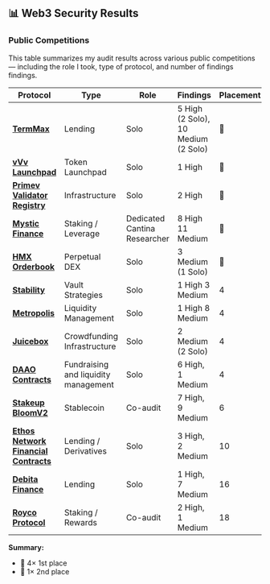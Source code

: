## 📊 Web3 Security Results

### Public Competitions

This table summarizes my audit results across various public competitions — including the role I took, type of protocol, and number of findings findings.

| **Protocol**                                  | **Type**                 | **Role**     | **Findings**                        | **Placement** |
|----------------------------------------------|--------------------------|--------------|-------------------------------------|----------------|
| [**TermMax**](https://cantina.xyz/competitions/5c4a63a2-e744-43bd-b38b-d0063c117765)                                   | Lending      | Solo         | 5 High (2 Solo), 10 Medium (2 Solo) | 🥇          |
| [**vVv Launchpad**](https://audits.sherlock.xyz/contests/647?filter=questions)                             | Token Launchpad       | Solo         | 1 High                              | 🥇          |
| [**Primev Validator Registry**](https://cantina.xyz/competitions/e92be0b9-b4f2-4bf2-9544-ae285fcfc02d)                             | Infrastructure       | Solo         | 2 High                              | 🥇          |
| [**Mystic Finance**](https://cantina.xyz/competitions/c160af78-28f8-47f7-9926-889b3864c6d8)                             | Staking / Leverage       | Dedicated Cantina Researcher         | 8 High 11 Medium                              | 🥇         |
| [**HMX Orderbook**](https://cantina.xyz/competitions/68d65682-ed04-48aa-969d-09a335de3748)                             | Perpetual DEX            | Solo         | 3 Medium (1 Solo)                   | 🥈        |
| [**Stability**](https://cantina.xyz/competitions/8d7bdfb9-cf19-4294-95d0-763af5d425b4)                                  | Vault Strategies | Solo      | 1 High 3 Medium                     | 4            |
| [**Metropolis**](https://cantina.xyz/competitions/076935b1-2706-48c6-bf0a-b3656aa24194)                                  | Liquidity Management | Solo      | 1 High 8 Medium                     | 4            |
| [**Juicebox**](https://cantina.xyz/competitions/8d7bdfb9-cf19-4294-95d0-763af5d425b4)                                  | Crowdfunding Infrastructure | Solo      | 2 Medium (2 Solo)                     | 4            |
| [**DAAO Contracts**](https://cantina.xyz/competitions/bd43bdd1-bc7f-473b-96c0-d35d37f3db33)                            | Fundraising and liquidity management      | Solo     | 6 High, 1 Medium                    | 4            |
| [**Stakeup BloomV2**](https://cantina.xyz/competitions/61087007-c7e9-4c4e-9d90-4e118933fecf)                           | Stablecoin           | Co-audit     | 7 High, 9 Medium                    | 6          |
| [**Ethos Network Financial Contracts**](https://audits.sherlock.xyz/contests/675)         | Lending / Derivatives    | Solo         | 3 High, 2 Medium                    | 10           |
| [**Debita Finance**](https://audits.sherlock.xyz/contests/627)                            | Lending                  | Solo         | 1 High, 7 Medium                    | 16           |
| [**Royco Protocol**](https://cantina.xyz/competitions/fadb5a8f-e39c-4a6b-89f6-a03858bb8602)                            | Staking / Rewards        | Co-audit     | 2 High, 1 Medium                    | 18           |

**Summary:**  
- 🥇 4× 1st place  
- 🥈 1× 2nd place  
